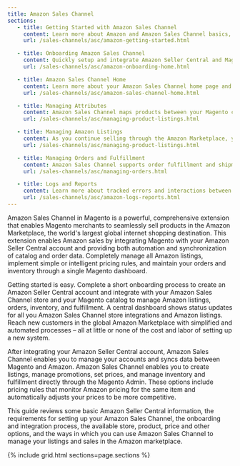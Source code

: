 ```yaml
---
title: Amazon Sales Channel
sections:
   - title: Getting Started with Amazon Sales Channel
     content: Learn more about Amazon and Amazon Sales Channel basics, key features, best practices, and more.
     url: /sales-channels/asc/amazon-getting-started.html

   - title: Onboarding Amazon Sales Channel
     content: Quickly setup and integrate Amazon Seller Central and Magento with a guided onboarding process. Get your Amazon Sales Channel up and running to start selling.
     url: /sales-channels/asc/amazon-onboarding-home.html

   - title: Amazon Sales Channel Home
     content: Learn more about your Amazon Sales Channel home page and options available. Access and manage store configurations, listings, and more.
     url: /sales-channels/asc/amazon-sales-channel-home.html

   - title: Managing Attributes
     content: Amazon Sales Channel maps products between your Magento catalog and Amazon using product attributes. Learn more about creating, mapping, and managing those attributes.
     url: /sales-channels/asc/managing-product-listings.html

   - title: Managing Amazon Listings
     content: As you continue selling through the Amazon Marketplace, you may need to update, add, and manage your listings (settings, rules, and pricing). Learn more about reviewing the status and completing updates.
     url: /sales-channels/asc/managing-product-listings.html

   - title: Managing Orders and Fulfillment
     content: Amazon Sales Channel supports order fulfillment and shipments through Amazon and Magento. Learn more about fulfilling through Amazon, directly through Magento, and order management options.
     url: /sales-channels/asc/managing-orders.html

   - title: Logs and Reports
     content: Learn more about tracked errors and interactions between Amazon and Magento.
     url: /sales-channels/asc/amazon-logs-reports.html
---
```


Amazon Sales Channel in Magento is a powerful, comprehensive extension that enables Magento merchants to seamlessly sell products in the Amazon Marketplace, the world's largest global internet shopping destination. This extension enables Amazon sales by integrating Magento with your Amazon Seller Central account and providing both automation and synchronization of catalog and order data. Completely manage all Amazon listings, implement simple or intelligent pricing rules, and maintain your orders and inventory through a single Magento dashboard.

Getting started is easy. Complete a short onboarding process to create an Amazon Seller Central account and integrate with your Amazon Sales Channel store and your Magento catalog to manage Amazon listings, orders, inventory, and fulfillment. A central dashboard shows status updates for all you Amazon Sales Channel store integrations and Amazon listings. Reach new customers in the global Amazon Marketplace with simplified and automated processes – all at little or none of the cost and labor of setting up a new system.

After integrating your Amazon Seller Central account, Amazon Sales Channel enables you to manage your accounts and syncs data between Magento and Amazon. Amazon Sales Channel enables you to create listings, manage promotions, set prices, and manage inventory and fulfillment directly through the Magento Admin. These options include pricing rules that monitor Amazon pricing for the same item and automatically adjusts your prices to be more competitive.

This guide reviews some basic Amazon Seller Central information, the requirements for setting up your Amazon Sales Channel, the onboarding and integration process, the available store, product, price and other options, and the ways in which you can use Amazon Sales Channel to manage your listings and sales in the Amazon marketplace.

{% include grid.html sections=page.sections %}